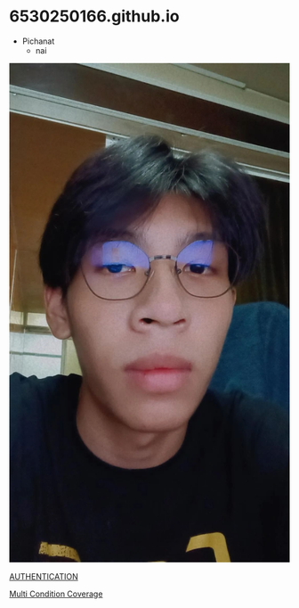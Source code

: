 # 6530250166.github.io
- Pichanat
  - nai

![Myself](image/145610.jpg)

[AUTHENTICATION](authentication)

[Multi Condition Coverage](multi-condition-coverage)

